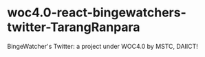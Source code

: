 # woc4.0-react-bingewatchers-twitter-TarangRanpara
BingeWatcher's Twitter: a project under WOC4.0 by MSTC, DAIICT!
